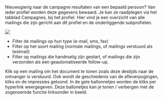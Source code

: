 Nieuwsgierig naar de campagne resultaten van een bepaald persoon? Van
ieder profiel worden deze gegevens bewaard. Je kan ze raadplegen via het
tabblad Campagnes, bij het profiel. Hier vind je een overzicht van alle
mailings die zijn gericht aan dit profiel en de onderliggende
subprofielen.

![](campaignstab.jpg)

-   Filter de mailings op hun type (e-mail, sms, fax)
-   Filter op het soort mailing (normale mailings, of mailings verstuurd
    als testmail)
-   Filter op mailings die handmatig zijn gestart, of mailings die zijn
    verzonden als een geautomatiseerde follow-up.

Klik op een mailing om het document te tonen zoals deze destijds naar de
ontvanger is verstuurd. Ook wordt de geschiedenis van de
afleverpogingen, kliks en de impressies getoond. In de gele ballonnetjes
worden de kliks per hyperlink weergegeven. Deze ballonetjes kan je tonen
/ verbergen met de zogenoemde functie linksonder in beeld.
